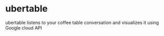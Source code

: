 # ubertable
ubertable listens to your coffee table conversation and visualizes it using Google cloud API
